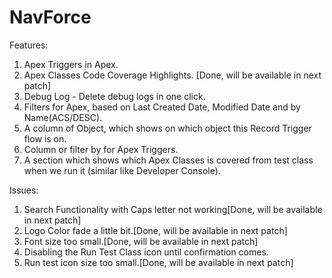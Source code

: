 # NavForce

Features:
1. Apex Triggers in Apex.
2. Apex Classes Code Coverage Highlights. [Done, will be available in next patch]
3. Debug Log - Delete debug logs in one click.
4. Filters for Apex, based on Last Created Date, Modified Date and by Name(ACS/DESC).
5. A column of Object, which shows on which object this Record Trigger flow is on.
6. Column or filter by for Apex Triggers.
7. A section which shows which Apex Classes is covered from test class when we run it (similar like Developer Console).



Issues:
1. Search Functionality with Caps letter not working[Done, will be available in next patch]
2. Logo Color fade a little bit.[Done, will be available in next patch]
3. Font size too small.[Done, will be available in next patch]
4. Disabling the Run Test Class icon until confirmation comes.
5. Run test icon size too small.[Done, will be available in next patch]
   
